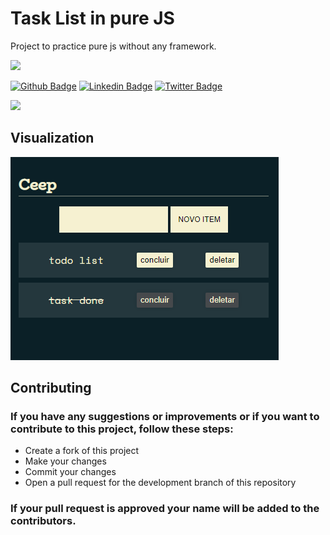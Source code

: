 # Task List in pure JS
Project to practice pure js without any framework.

![](https://img.shields.io/badge/Autor-Donovan%20Pechetti-green.svg)

[![Github Badge](https://img.shields.io/badge/-Github-000?style=flat-square&logo=Github&logoColor=white&link=https://github.com/fagnerpsantos)](https://github.com/DPechetti)
[![Linkedin Badge](https://img.shields.io/badge/-LinkedIn-blue?style=flat-square&logo=Linkedin&logoColor=white&link=https://www.linkedin.com/in/donovan-pechetti-a53946124/)](https://www.linkedin.com/in/donovan-pechetti-a53946124/)
[![Twitter Badge](https://img.shields.io/badge/-Twitter-1ca0f1?style=flat-square&labelColor=1ca0f1&logo=twitter&logoColor=white&link=https://twitter.com/dooovi)](https://twitter.com/dooovi)

![](https://img.shields.io/badge/contributor-There%20are%20no%20contributors%20yet-red.svg)


## Visualization

![Visualization of the task screen](/assets/images/visualization.png)

## Contributing

### If you have any suggestions or improvements or if you want to contribute to this project, follow these steps:

* Create a fork of this project
* Make your changes
* Commit your changes
* Open a pull request for the development branch of this repository

### If your pull request is approved your name will be added to the contributors.
